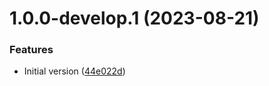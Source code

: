 # 1.0.0-develop.1 (2023-08-21)


### Features

* Initial version ([44e022d](https://git.lumeweb.com/LumeWeb/relay-plugin-lavanet/commit/44e022dd09532703cc5afcae1915b7a44c7554a8))
